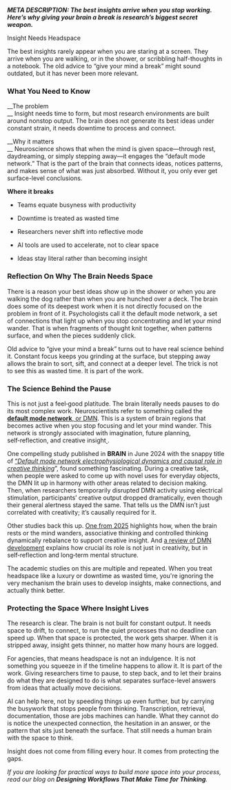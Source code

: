 __*META DESCRIPTION: The best insights arrive when you stop working\. Here’s why giving your brain a break is research’s biggest secret weapon\.*__

<a id="_wdsf5dh7pn33"></a>

<a id="_x9xnmxxz41fh"></a>Insight Needs Headspace

The best insights rarely appear when you are staring at a screen\. They arrive when you are walking, or in the shower, or scribbling half\-thoughts in a notebook\. The old advice to “give your mind a break” might sound outdated, but it has never been more relevant\.

### <a id="_9tvi9km945ms"></a>__What You Need to Know__

__The problem  
__ Insight needs time to form, but most research environments are built around nonstop output\. The brain does not generate its best ideas under constant strain, it needs downtime to process and connect\.

__Why it matters  
__ Neuroscience shows that when the mind is given space—through rest, daydreaming, or simply stepping away—it engages the “default mode network\.” That is the part of the brain that connects ideas, notices patterns, and makes sense of what was just absorbed\. Without it, you only ever get surface\-level conclusions\.

__Where it breaks__

- Teams equate busyness with productivity  

- Downtime is treated as wasted time  

- Researchers never shift into reflective mode  

- AI tools are used to accelerate, not to clear space  

- Ideas stay literal rather than becoming insight  


### <a id="_ciw2w4w6b6wr"></a>__Reflection On Why The Brain Needs Space__

There is a reason your best ideas show up in the shower or when you are walking the dog rather than when you are hunched over a deck\. The brain does some of its deepest work when it is not directly focused on the problem in front of it\. Psychologists call it the default mode network, a set of connections that light up when you stop concentrating and let your mind wander\. That is when fragments of thought knit together, when patterns surface, and when the pieces suddenly click\.

Old advice to “give your mind a break” turns out to have real science behind it\. Constant focus keeps you grinding at the surface, but stepping away allows the brain to sort, sift, and connect at a deeper level\. The trick is not to see this as wasted time\. It is part of the work\.

### <a id="_2sbrq9vk448v"></a>__The Science Behind the Pause__

This is not just a feel‑good platitude\. The brain literally needs pauses to do its most complex work\. Neuroscientists refer to something called the [__default mode network__, or DMN](https://www.psychologytoday.com/us/basics/default-mode-network)\. This is a system of brain regions that becomes active when you stop focusing and let your mind wander\. This network is strongly associated with imagination, future planning, self‑reflection, and creative insight[ ](https://www.psychologytoday.com/us/basics/default-mode-network?utm_source=chatgpt.com)\.

One compelling study published in __BRAIN__ in June 2024 with the snappy title of [“*Default mode network electrophysiological dynamics and causal role in creative thinking*](https://academic.oup.com/brain/article/147/10/3409/7695856?login=false)”, found something fascinating\. During a creative task, when people were asked to come up with novel uses for everyday objects, the DMN lit up in harmony with other areas related to decision making\. Then, when researchers temporarily disrupted DMN activity using electrical stimulation, participants’ creative output dropped dramatically, even though their general alertness stayed the same\. That tells us the DMN isn’t just correlated with creativity; it’s causally required for it\.

Other studies back this up\. [One from 2025](https://www.sciencedirect.com/science/article/pii/S1053811925000217) highlights how, when the brain rests or the mind wanders, associative thinking and controlled thinking dynamically rebalance to support creative insight\. And [a review of DMN development](https://pmc.ncbi.nlm.nih.gov/articles/PMC12025022/) explains how crucial its role is not just in creativity, but in self‑reflection and long‑term mental structure\.

The academic studies on this are multiple and repeated\. When you treat headspace like a luxury or downtime as wasted time, you're ignoring the very mechanism the brain uses to develop insights, make connections, and actually think better\.

### <a id="_d72vjzdo9ssi"></a>__Protecting the Space Where Insight Lives__

The research is clear\. The brain is not built for constant output\. It needs space to drift, to connect, to run the quiet processes that no deadline can speed up\. When that space is protected, the work gets sharper\. When it is stripped away, insight gets thinner, no matter how many hours are logged\.

For agencies, that means headspace is not an indulgence\. It is not something you squeeze in if the timeline happens to allow it\. It is part of the work\. Giving researchers time to pause, to step back, and to let their brains do what they are designed to do is what separates surface\-level answers from ideas that actually move decisions\.

AI can help here, not by speeding things up even further, but by carrying the busywork that stops people from thinking\. Transcription, retrieval, documentation, those are jobs machines can handle\. What they cannot do is notice the unexpected connection, the hesitation in an answer, or the pattern that sits just beneath the surface\. That still needs a human brain with the space to think\.

Insight does not come from filling every hour\. It comes from protecting the gaps\.

*If you are looking for practical ways to build more space into your process, read our blog on *__*Designing Workflows That Make Time for Thinking*__*\.*

